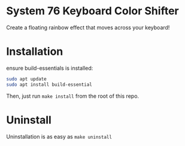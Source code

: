 # System 76 Keyboard Color Shifter

Create a floating rainbow effect that moves across your keyboard!

# Installation

ensure build-essentials is installed:

```bash
sudo apt update
sudo apt install build-essential
```

Then, just run `make install` from the root of this repo.

# Uninstall

Uninstallation is as easy as `make uninstall`
